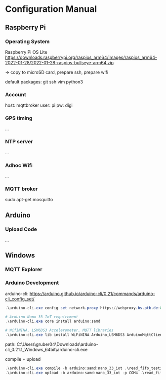 # Configuration Manual

## Raspberry Pi

### Operating System

Raspberry Pi OS Lite
<https://downloads.raspberrypi.org/raspios_arm64/images/raspios_arm64-2022-01-28/2022-01-28-raspios-bullseye-arm64.zip>

-> copy to microSD card, prepare ssh, prepare wifi

default packages: git ssh vim python3

### Account

host: mqttbroker
user: pi
pw: digi

### GPS timing

...

### NTP server

...

### Adhoc Wifi

...

### MQTT broker

sudo apt-get mosquitto

## Arduino

### Upload Code

...

## Windows

### MQTT Explorer

### Arduino Development

arduino-cli: <https://arduino.github.io/arduino-cli/0.21/commands/arduino-cli_config_set/>

```powershell
.\arduino-cli.exe config set network.proxy https://webproxy.bs.ptb.de:8080

# Arduino Nano 33 IoT requirement
.\arduino-cli.exe core install arduino:samd

# WifiNINA, LSM6DS3 Accelerometer, MQTT libraries
.\arduino-cli.exe lib install WiFiNINA Arduino_LSM6DS3 ArduinoMqttClient
```

path: C:\Users\gruber04\Downloads\arduino-cli_0.21.1_Windows_64bit\arduino-cli.exe

compile + upload

```powershell
.\arduino-cli.exe compile -b arduino:samd:nano_33_iot .\read_fifo_testing\
.\arduino-cli.exe upload -b arduino:samd:nano_33_iot -p COM4 .\read_fifo_testing\
```
